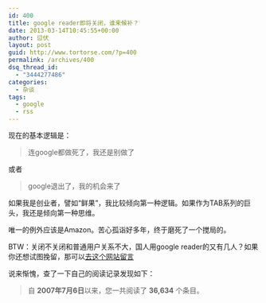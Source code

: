 ```yaml
---
id: 400
title: google reader即将关闭，谁来候补？
date: 2013-03-14T10:45:55+00:00
author: 愆伏
layout: post
guid: http://www.tortorse.com/?p=400
permalink: /archives/400
dsq_thread_id:
  - "3444277486"
categories:
  - 杂谈
tags:
  - google
  - rss
---
```

现在的基本逻辑是：

> 连google都做死了，我还是别做了

或者

> google退出了，我的机会来了

如果我是创业者，譬如“鲜果”，我比较倾向第一种逻辑。如果作为TAB系列的巨头，我还是倾向第一种思维。

唯一的例外应该是Amazon。苦心孤诣好多年，终于磨死了一个搅局的。

BTW：关闭不关闭和普通用户关系不大，国人用google reader的又有几人？如果你还想试图挽留，那可以<a href="http://keepgooglereader.com" target="_blank">去这个网站留言</a>

说来惭愧，查了一下自己的阅读记录发现如下：

> 自 **2007年7月6日**以来，您一共阅读了 **36,634** 个条目。